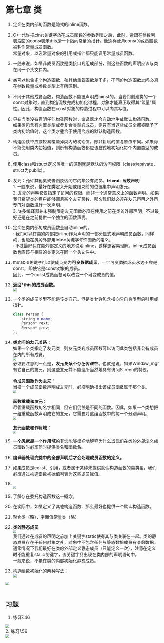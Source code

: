 # 第七章 类
1. 定义在类内部的函数是隐式的inline函数。

2. C++允许把cinst关键字放在成员函数的参数列表之后，此时，紧跟在参数列表后面的const表示this是一个指向常量的指针。像这样使用const的成员函数被称作常量成员函数。<br>常量对象，以及常量对象的引用或指针都只能调用常量成员函数。

3. 一般来说，如果非成员函数是类接口的组成部分，则这些函数的声明应该与类在同一个头文件内。

4. 类可以包含多个构造函数，和其他重载函数差不多，不同的构造函数之间必须在参数数量或参数类型上有所区别。

5. 不同于其他成员函数，构造函数不能被声明成const的。当我们创建类的一个const对象时，直到构造函数完成初始化过程，对象才能真正取得其“常量”属性。因此，构造函数在const对象的构造过程中可以向其写值。

6. 只有当类没有声明任何构造函数时，编译器才会自动地生成默认构造函数。<br>如果类包含有内置类型或者复合类型的成员，则只有当这些成员全都被赋予了类内初始值时，这个类才适合于使用合成的默认构造函数。

7. 构造函数不应该轻易覆盖掉类内的初始值，除非新赋的值与原值不同。如果你不能使用类内初始值，则所有构造函数都应该显式地初始化每个内置类型的成员。

8. 使用class和struct定义类唯一的区别就是默认的访问权限（class为private，struct为public）。

9. 友元：允许其他类或者函数访问它的非公有成员。**friend+函数声明**<br>1. 一般来说，最好在类定义开始或结束前的位置集中声明友元。<br>2. 友元的声明仅仅指定了访问的权限，而非一个通常意义上的函数声明。如果我们希望类的用户能够调用某个友元函数，那么我们就必须在友元声明之外再专门对函数进行一次声明。<br>3. 许多编译器并未强制限定友元函数必须在使用之前在类的外部声明，不过最好还是在之前提供一个独立的函数声明。

10. 定义在类内部的成员函数是自动inline的。<br>· 我们可以在类的内部把inline作为声明的一部分显式地声明成员函数，同样的，也能在类的外部用inline关键字修饰函数的定义。<br>· 不过最好只在类外部定义的地方说明inline，这样更容易理解。inline成员函数也应该与相应的类定义在同一个头文件中。

11. mutable关键字可以使成员变为**可变数据成员**，一个可变数据成员永远不会是const，即使它是const对象的成员。<br>因此，一个const成员函数可以改变一个可变成员的值。

12. **返回\*this的成员函数。**<br>
    <img src=".\pic\pic1.png" style="zoom: 75%;" />

13. 一个类的成员类型不能是该类自己。但是类允许包含指向它自身类型的引用或指针。<br>

    ```cpp
    class Person {
    	string m_name;
    	Person* next;
    	Person* prev;
    };
    ```

14. **类之间的友元关系：**<br>如果一个类指定了友元类，则友元类的成员函数可以访问此类包括非公有成员在内的所有成员。<br>
    <img src=".\pic\pic2.png" style="zoom: 62%;" />
    <br>必须要注意的一点是，**友元关系不存在传递性**。也就是说，如果Window_mgr有它自己的友元，则这些友元并不能理所当然地具有访问Screen的特权。<br><br>**令成员函数作为友元：**<br>当把一个成员函数声明成友元时，必须明确指出该成员函数属于那个类。<br>
    <img src=".\pic\pic3.png" style="zoom: 62%;" />
    <br><br>**函数重载和友元：**<br>尽管重载函数的名字相同，但它们仍然是不同的函数。因此，如果一个类想把一组重载函数声明成它的友元，它需要对这组函数中的每一个分别声明。<br><img src=".\pic\pic4.png" style="zoom: 62%;" />
    <br><br>**友元函数和作用域：**<br>
    <img src=".\pic\pic5.png" style="zoom: 53%;" />

15.  **一个类就是一个作用域**的事实能够很好地解释为什么当我们在类的外部定义成员函数时必须同时提供类名和函数名。

16.  **编译器处理完类中的全部声明后才会处理成员函数的定义。**

17.  如果成员是const、引用，或者属于某种未提供默认构造函数的类类型，我们必须通过构造函数初始值列表为这些成员赋值。

18.  <br><img src=".\pic\pic6.png" style="zoom:55%;" />

19.  了解存在委托构造函数这一概念。

20.  在实际中，如果定义了其他构造函数，那么最好也提供一个默认构造函数。

21.  聚合类（略）、字面值常量类（略）

22.  **类的静态成员**<br>
<img src=".\pic\pic7.png" style="zoom:55%;" /><br>我们通过在成员的声明之前加上关键字static使得其与类关联在一起。类的静态成员存在于任何对象之外，对象中不包含任何与静态数据成员有关的数据。<br>通常情况下我们最好在类的外部定义静态成员（只能定义一次），注意在定义时不能重复static关键字，该关键字只出现在类内部的声明语句中。<br>一般来说，不能在类的内部初始化静态成员。

23. 构造函数初始化的两种写法：<br>
<img src=".\pic\pic8.png" style="zoom: 75%;" /><br>
<img src=".\pic\pic9.png" style="zoom: 75%;" />
<br>
<br>

## 习题

1. 练习7.46<br>
<img src=".\pic\pic10.png" style="zoom: 75%;" />
<br>
2. 练习7.56<br>
<img src=".\pic\pic11.png" style="zoom:75%;" />